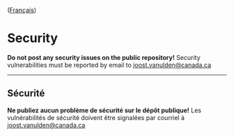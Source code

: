 ([Français](#sécurité))

# Security

**Do not post any security issues on the public repository!** Security vulnerabilities must be reported by email to joost.vanulden@canada.ca

______________________

## Sécurité

**Ne publiez aucun problème de sécurité sur le dépôt publique!** Les vulnérabilités de sécurité doivent être signalées par courriel à joost.vanulden@canada.ca